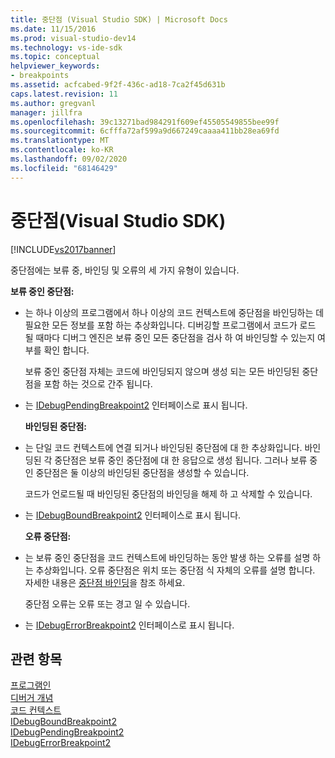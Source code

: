 ```yaml
---
title: 중단점 (Visual Studio SDK) | Microsoft Docs
ms.date: 11/15/2016
ms.prod: visual-studio-dev14
ms.technology: vs-ide-sdk
ms.topic: conceptual
helpviewer_keywords:
- breakpoints
ms.assetid: acfcabed-9f2f-436c-ad18-7ca2f45d631b
caps.latest.revision: 11
ms.author: gregvanl
manager: jillfra
ms.openlocfilehash: 39c13271bad984291f609ef45505549855bee99f
ms.sourcegitcommit: 6cfffa72af599a9d667249caaaa411bb28ea69fd
ms.translationtype: MT
ms.contentlocale: ko-KR
ms.lasthandoff: 09/02/2020
ms.locfileid: "68146429"
---
```

# <a name="breakpoints-visual-studio-sdk"></a>중단점(Visual Studio SDK)
[!INCLUDE[vs2017banner](../../includes/vs2017banner.md)]

중단점에는 보류 중, 바인딩 및 오류의 세 가지 유형이 있습니다.  
  
 **보류 중인 중단점:**  
  
- 는 하나 이상의 프로그램에서 하나 이상의 코드 컨텍스트에 중단점을 바인딩하는 데 필요한 모든 정보를 포함 하는 추상화입니다. 디버깅할 프로그램에서 코드가 로드 될 때마다 디버그 엔진은 보류 중인 모든 중단점을 검사 하 여 바인딩할 수 있는지 여부를 확인 합니다.  
  
   보류 중인 중단점 자체는 코드에 바인딩되지 않으며 생성 되는 모든 바인딩된 중단점을 포함 하는 것으로 간주 됩니다.  
  
- 는 [IDebugPendingBreakpoint2](../../extensibility/debugger/reference/idebugpendingbreakpoint2.md) 인터페이스로 표시 됩니다.  
  
  **바인딩된 중단점:**  
  
- 는 단일 코드 컨텍스트에 연결 되거나 바인딩된 중단점에 대 한 추상화입니다. 바인딩된 각 중단점은 보류 중인 중단점에 대 한 응답으로 생성 됩니다. 그러나 보류 중인 중단점은 둘 이상의 바인딩된 중단점을 생성할 수 있습니다.  
  
   코드가 언로드될 때 바인딩된 중단점의 바인딩을 해제 하 고 삭제할 수 있습니다.  
  
- 는 [IDebugBoundBreakpoint2](../../extensibility/debugger/reference/idebugboundbreakpoint2.md) 인터페이스로 표시 됩니다.  
  
  **오류 중단점:**  
  
- 는 보류 중인 중단점을 코드 컨텍스트에 바인딩하는 동안 발생 하는 오류를 설명 하는 추상화입니다. 오류 중단점은 위치 또는 중단점 식 자체의 오류를 설명 합니다. 자세한 내용은 [중단점 바인딩](../../extensibility/debugger/binding-breakpoints.md)을 참조 하세요.  
  
   중단점 오류는 오류 또는 경고 일 수 있습니다.  
  
- 는 [IDebugErrorBreakpoint2](../../extensibility/debugger/reference/idebugerrorbreakpoint2.md) 인터페이스로 표시 됩니다.  
  
## <a name="see-also"></a>관련 항목  
 [프로그램인](../../extensibility/debugger/programs.md)   
 [디버거 개념](../../extensibility/debugger/debugger-concepts.md)   
 [코드 컨텍스트](../../extensibility/debugger/code-context.md)   
 [IDebugBoundBreakpoint2](../../extensibility/debugger/reference/idebugboundbreakpoint2.md)   
 [IDebugPendingBreakpoint2](../../extensibility/debugger/reference/idebugpendingbreakpoint2.md)   
 [IDebugErrorBreakpoint2](../../extensibility/debugger/reference/idebugerrorbreakpoint2.md)
